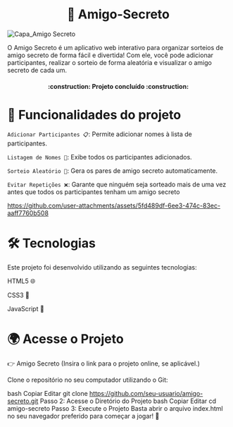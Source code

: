 <h1 align="center"> 🎁 Amigo-Secreto </h1>

![Capa_Amigo Secreto](https://github.com/user-attachments/assets/8d134c30-7929-43e5-b3f8-938f43a4c2b7)

O Amigo Secreto é um aplicativo web interativo para organizar sorteios de amigo secreto de forma fácil e divertida! Com ele, você pode adicionar participantes, realizar o sorteio de forma aleatória e visualizar o amigo secreto de cada um.

<h4 align="center"> 
    :construction:  Projeto concluído  :construction:
</h4>

# :hammer: Funcionalidades do projeto

`Adicionar Participantes 📋`: Permite adicionar nomes à lista de participantes.

`Listagem de Nomes 📝`: Exibe todos os participantes adicionados.

`Sorteio Aleatório 🔄`: Gera os pares de amigo secreto automaticamente.

`Evitar Repetições ❌`: Garante que ninguém seja sorteado mais de uma vez antes que todos os participantes tenham um amigo secreto

https://github.com/user-attachments/assets/5fd489df-6ee3-474c-83ec-aaff7760b508

# 🛠 Tecnologias
Este projeto foi desenvolvido utilizando as seguintes tecnologias:

HTML5 🌐

CSS3 🎨

JavaScript 📜

# 🌍 Acesse o Projeto

👉 Amigo Secreto (Insira o link para o projeto online, se aplicável.)

Clone o repositório no seu computador utilizando o Git:

bash
Copiar
Editar
git clone https://github.com/seu-usuario/amigo-secreto.git
Passo 2: Acesse o Diretório do Projeto
bash
Copiar
Editar
cd amigo-secreto
Passo 3: Execute o Projeto
Basta abrir o arquivo index.html no seu navegador preferido para começar a jogar! 🎉


